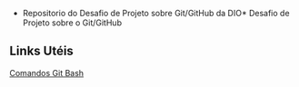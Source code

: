 * Repositorio do Desafio de Projeto sobre  Git/GitHub  da DIO* Desafio de Projeto sobre  o Git/GitHub
## Links Utéis
[Comandos Git Bash](https://medium.com/@andradegabriela20/o-que-%C3%A9-git-git-bash-e-comandos-b%C3%A1sicos-94a53de6d376)
